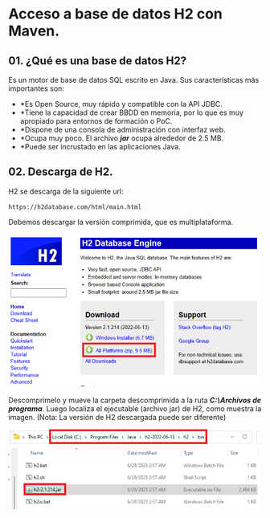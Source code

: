 # Acceso a base de datos H2 con Maven.

## 01. ¿Qué es una base de datos H2?

Es un motor de base de datos SQL escrito en Java. Sus características más importantes son:

* *Es Open Source, muy rápido y compatible con la API JDBC.
* *Tiene la capacidad de crear BBDD en memoria, por lo que es muy apropiado para entornos de formación o PoC.
* *Dispone de una consola de administración con interfaz web.
* *Ocupa muy poco. El archivo ***jar*** ocupa alrededor de 2.5 MB.
* *Puede ser incrustado en las aplicaciones Java.

## 02. Descarga de H2.

H2 se descarga de la siguiente url:
```
https://h2database.com/html/main.html
```

Debemos descargar la versión comprimida, que es multiplataforma.

![Descarga zip](../img/202306281153.png)

Descomprímelo y mueve la carpeta descomprimida a la ruta ***C:\Archivos de programa***. Luego localiza el ejecutable (archivo jar) de H2, como muestra la imagen.
(Nota: La versión de H2 descargada puede ser diferente)

![Ruta](../img/202306281201.png)




